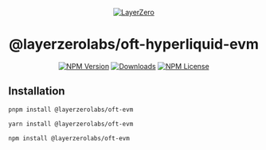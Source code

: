 <p align="center">
  <a href="https://layerzero.network">
    <img alt="LayerZero" style="max-width: 500px" src="https://d3a2dpnnrypp5h.cloudfront.net/bridge-app/lz.png"/>
  </a>
</p>

<h1 align="center">@layerzerolabs/oft-hyperliquid-evm</h1>

<!-- The badges section -->
<p align="center">
  <!-- Shields.io NPM published package version -->
  <a href="https://www.npmjs.com/package/@layerzerolabs/oft-hyperliquid-evm"><img alt="NPM Version" src="https://img.shields.io/npm/v/@layerzerolabs/oft-hyperliquid-evm"/></a>
  <!-- Shields.io NPM downloads -->
  <a href="https://www.npmjs.com/package/@layerzerolabs/oft-hyperliquid-evm"><img alt="Downloads" src="https://img.shields.io/npm/dm/@layerzerolabs/oft-hyperliquid-evm"/></a>
  <!-- Shields.io license badge -->
  <a href="https://www.npmjs.com/package/@layerzerolabs/oft-hyperliquid-evm"><img alt="NPM License" src="https://img.shields.io/npm/l/@layerzerolabs/oft-hyperliquid-evm"/></a>
</p>

## Installation

```bash
pnpm install @layerzerolabs/oft-evm
```

```bash
yarn install @layerzerolabs/oft-evm
```

```bash
npm install @layerzerolabs/oft-evm
```
